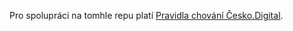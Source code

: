 Pro spolupráci na tomhle repu platí [Pravidla chování Česko.Digital](https://cesko.digital/go/coc).
